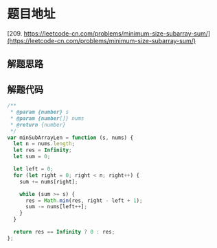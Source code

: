 # 题目地址

[209. https://leetcode-cn.com/problems/minimum-size-subarray-sum/](https://leetcode-cn.com/problems/minimum-size-subarray-sum/)

## 解题思路

## 解题代码

```js
/**
 * @param {number} s
 * @param {number[]} nums
 * @return {number}
 */
var minSubArrayLen = function (s, nums) {
  let n = nums.length;
  let res = Infinity;
  let sum = 0;

  let left = 0;
  for (let right = 0; right < n; right++) {
    sum += nums[right];

    while (sum >= s) {
      res = Math.min(res, right - left + 1);
      sum -= nums[left++];
    }
  }

  return res == Infinity ? 0 : res;
};
```
